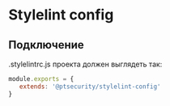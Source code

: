 # Stylelint config

## Подключение

.stylelintrc.js проекта должен выглядеть так:
```js
module.exports = {
   extends: '@ptsecurity/stylelint-config'
}
```

